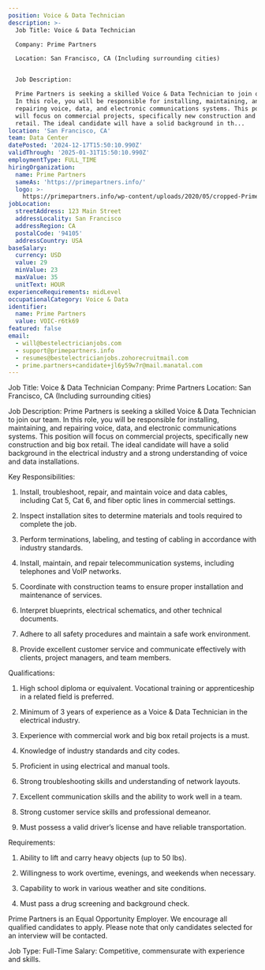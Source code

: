 ```yaml
---
position: Voice & Data Technician
description: >-
  Job Title: Voice & Data Technician

  Company: Prime Partners

  Location: San Francisco, CA (Including surrounding cities)


  Job Description:

  Prime Partners is seeking a skilled Voice & Data Technician to join our team.
  In this role, you will be responsible for installing, maintaining, and
  repairing voice, data, and electronic communications systems. This position
  will focus on commercial projects, specifically new construction and big box
  retail. The ideal candidate will have a solid background in th...
location: 'San Francisco, CA'
team: Data Center
datePosted: '2024-12-17T15:50:10.990Z'
validThrough: '2025-01-31T15:50:10.990Z'
employmentType: FULL_TIME
hiringOrganization:
  name: Prime Partners
  sameAs: 'https://primepartners.info/'
  logo: >-
    https://primepartners.info/wp-content/uploads/2020/05/cropped-Prime-Partners-Logo-NO-BG-1-1.png
jobLocation:
  streetAddress: 123 Main Street
  addressLocality: San Francisco
  addressRegion: CA
  postalCode: '94105'
  addressCountry: USA
baseSalary:
  currency: USD
  value: 29
  minValue: 23
  maxValue: 35
  unitText: HOUR
experienceRequirements: midLevel
occupationalCategory: Voice & Data
identifier:
  name: Prime Partners
  value: VOIC-r6tk69
featured: false
email:
  - will@bestelectricianjobs.com
  - support@primepartners.info
  - resumes@bestelectricianjobs.zohorecruitmail.com
  - prime.partners+candidate+jl6y59w7r@mail.manatal.com
---
```




Job Title: Voice & Data Technician
Company: Prime Partners
Location: San Francisco, CA (Including surrounding cities)

Job Description:
Prime Partners is seeking a skilled Voice & Data Technician to join our team. In this role, you will be responsible for installing, maintaining, and repairing voice, data, and electronic communications systems. This position will focus on commercial projects, specifically new construction and big box retail. The ideal candidate will have a solid background in the electrical industry and a strong understanding of voice and data installations.

Key Responsibilities:

1. Install, troubleshoot, repair, and maintain voice and data cables, including Cat 5, Cat 6, and fiber optic lines in commercial settings.

2. Inspect installation sites to determine materials and tools required to complete the job.

3. Perform terminations, labeling, and testing of cabling in accordance with industry standards.

4. Install, maintain, and repair telecommunication systems, including telephones and VoIP networks.

5. Coordinate with construction teams to ensure proper installation and maintenance of services.

6. Interpret blueprints, electrical schematics, and other technical documents.

7. Adhere to all safety procedures and maintain a safe work environment.

8. Provide excellent customer service and communicate effectively with clients, project managers, and team members.

Qualifications:

1. High school diploma or equivalent. Vocational training or apprenticeship in a related field is preferred.

2. Minimum of 3 years of experience as a Voice & Data Technician in the electrical industry.

3. Experience with commercial work and big box retail projects is a must.

4. Knowledge of industry standards and city codes.

5. Proficient in using electrical and manual tools.

6. Strong troubleshooting skills and understanding of network layouts.

7. Excellent communication skills and the ability to work well in a team.

8. Strong customer service skills and professional demeanor.

9. Must possess a valid driver’s license and have reliable transportation.

Requirements:

1. Ability to lift and carry heavy objects (up to 50 lbs).

2. Willingness to work overtime, evenings, and weekends when necessary.

3. Capability to work in various weather and site conditions.

4. Must pass a drug screening and background check.

Prime Partners is an Equal Opportunity Employer. We encourage all qualified candidates to apply. Please note that only candidates selected for an interview will be contacted.

Job Type: Full-Time
Salary: Competitive, commensurate with experience and skills.
